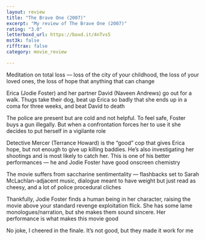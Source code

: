 ```yaml
---
layout: review
title: "The Brave One (2007)"
excerpt: "My review of The Brave One (2007)"
rating: "3.0"
letterboxd_url: https://boxd.it/4nTvs5
mst3k: false
rifftrax: false
category: movie_review

---
```


Meditation on total loss — loss of the city of your childhood, the loss of your loved ones, the loss of hope that anything that can change

Erica (Jodie Foster) and her partner David (Naveen Andrews) go out for a walk. Thugs take their dog, beat up Erica so badly that she ends up in a coma for three weeks, and beat David to death

The police are present but are cold and not helpful. To feel safe, Foster buys a gun illegally. But when a confrontation forces her to use it she decides to put herself in a vigilante role

Detective Mercer (Terrance Howard) is the “good” cop that gives Erica hope, but not enough to give up killing baddies. He’s also investigating her shootings and is most likely to catch her. This is one of his better performances — he and Jodie Foster have good onscreen chemistry

The movie suffers from saccharine sentimentality — flashbacks set to Sarah McLachlan-adjacent music, dialogue meant to have weight but just read as cheesy, and a lot of police procedural cliches

Thankfully, Jodie Foster finds a human being in her character, raising the movie above your standard revenge exploitation flick. She has some lame monologues/narration, but she makes them sound sincere. Her performance is what makes this movie good

No joke, I cheered in the finale. It’s not good, but they made it work for me